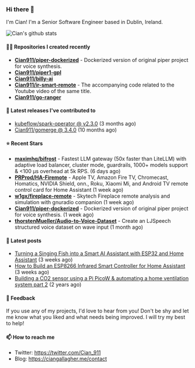 ### Hi there 👋

I'm Cian! I'm a Senior Software Engineer based in Dublin, Ireland.

![Cian's github stats](https://github-readme-stats.vercel.app/api?username=CIan911&theme=dracula&show_icons=true)

#### 👨‍💻 Repositories I created recently
- **[Cian911/piper-dockerized](https://github.com/Cian911/piper-dockerized)** - Dockerized version of original piper project for voice synthesis.
- **[Cian911/piper1-gpl](https://github.com/Cian911/piper1-gpl)**
- **[Cian911/billy-ai](https://github.com/Cian911/billy-ai)**
- **[Cian911/ir-smart-remote](https://github.com/Cian911/ir-smart-remote)** - The accompanying code related to the Youtube video of the same title.
- **[Cian911/go-ranger](https://github.com/Cian911/go-ranger)**

#### 🚀 Latest releases I've contributed to


- [kubeflow/spark-operator @ v2.3.0](https://github.com/kubeflow/spark-operator/releases/tag/v2.3.0) (3 months ago)
- [Cian911/gomerge @ 3.4.0](https://github.com/Cian911/gomerge/releases/tag/3.4.0) (10 months ago)

#### ⭐ Recent Stars


- **[maximhq/bifrost](https://github.com/maximhq/bifrost)** - Fastest LLM gateway (50x faster than LiteLLM) with adaptive load balancer, cluster mode, guardrails, 1000&#43; models support &amp; &lt;100 µs overhead at 5k RPS. (6 days ago)
- **[PRProd/HA-Firemote](https://github.com/PRProd/HA-Firemote)** - Apple TV, Amazon Fire TV, Chromecast, Homatics, NVIDIA Shield, onn., Roku, Xiaomi Mi, and Android TV remote control card for Home Assistant (1 week ago)
- **[w1gx/fireplace-remote](https://github.com/w1gx/fireplace-remote)** - Skytech Fireplace remote analysis and simulation with gnuradio companion (1 week ago)
- **[Cian911/piper-dockerized](https://github.com/Cian911/piper-dockerized)** - Dockerized version of original piper project for voice synthesis. (1 week ago)
- **[thorstenMueller/Audio-to-Voice-Dataset](https://github.com/thorstenMueller/Audio-to-Voice-Dataset)** - Create an LJSpeech structured voice dataset on wave input (1 month ago)

#### 📄 Latest posts
- [Turning a Singing Fish into a Smart AI Assistant with ESP32 and Home Assistant](https://ciangallagher.me/2025/10/04/Turning-A-Singing-Fish-Into-A-SMart-AI-Assistant/) (3 weeks ago)
- [How to Build an ESP8266 Infrared Smart Controller for Home Assistant](https://ciangallagher.me/2025/10/04/I-Built-My-Own-Infrared-Remote-To-Control-My-Smart-Home/) (3 weeks ago)
- [Building a CO2 sensor using a Pi PicoW &amp; automating a home ventilation system part 2](https://ciangallagher.me/2023/11/27/Co2-sensor-using-tiny-go-part-2/) (2 years ago)

#### 💬 Feedback

If you use any of my projects, I'd love to hear from you! Don't be shy and let me know what you liked
and what needs being improved. I will try my best to help!

#### 📫 How to reach me

- Twitter: https://twitter.com/Cian_911
- Blog: https://ciangallagher.me/contact
